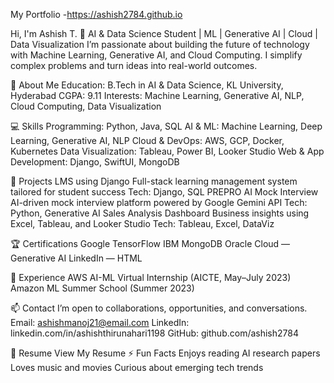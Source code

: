 My Portfolio -https://ashish2784.github.io

Hi, I'm Ashish T. 👋
AI & Data Science Student | ML | Generative AI | Cloud | Data Visualization
I’m passionate about building the future of technology with Machine Learning, Generative AI, and Cloud Computing. I simplify complex problems and turn ideas into real-world outcomes.

🌟 About Me
Education: B.Tech in AI & Data Science, KL University, Hyderabad
CGPA: 9.11
Interests: Machine Learning, Generative AI, NLP, Cloud Computing, Data Visualization

💻 Skills
Programming: Python, Java, SQL
AI & ML: Machine Learning, Deep Learning, Generative AI, NLP
Cloud & DevOps: AWS, GCP, Docker, Kubernetes
Data Visualization: Tableau, Power BI, Looker Studio
Web & App Development: Django, SwiftUI, MongoDB

📂 Projects
LMS using Django
Full-stack learning management system tailored for student success
Tech: Django, SQL
PREPRO AI Mock Interview
AI-driven mock interview platform powered by Google Gemini API
Tech: Python, Generative AI
Sales Analysis Dashboard
Business insights using Excel, Tableau, and Looker Studio
Tech: Tableau, Excel, DataViz

🏆 Certifications
Google TensorFlow
IBM MongoDB
Oracle Cloud — Generative AI
LinkedIn — HTML

💼 Experience
AWS AI-ML Virtual Internship (AICTE, May–July 2023)
Amazon ML Summer School (Summer 2023)

📫 Contact
I’m open to collaborations, opportunities, and conversations.
Email: ashishmanoj21@email.com
LinkedIn: linkedin.com/in/ashishthirunahari1198
GitHub: github.com/ashish2784

📄 Resume
View My Resume
⚡ Fun Facts
Enjoys reading AI research papers
Loves music and movies
Curious about emerging tech trends
